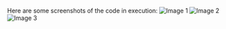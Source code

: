 Here are some screenshots of the code in execution:
![Image 1](https://github.com/iamprerit/AutomaticSummarization/images/ts1.jpg)
![Image 2](https://github.com/iamprerit/AutomaticSummarization/images/ts2.jpg)
![Image 3](https://github.com/iamprerit/AutomaticSummarization/images/ts3.jpg)